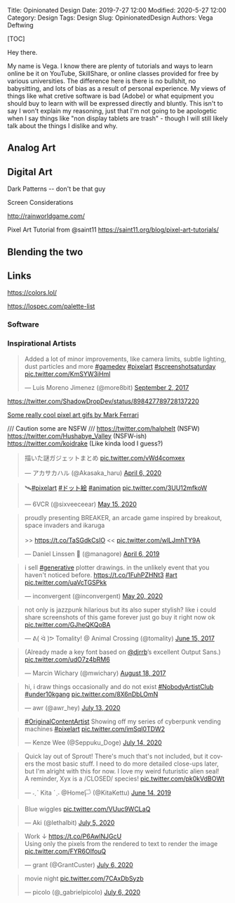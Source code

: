 Title: Opinionated Design
Date: 2019-7-27 12:00
Modified: 2020-5-27 12:00
Category: Design
Tags: Design
Slug: OpinionatedDesign
Authors: Vega Deftwing

[TOC]

Hey there.

My name is Vega. I know there are plenty of tutorials and ways to learn online be it on YouTube, SkillShare, or online classes provided for free by various universities. The difference here is there is no bullshit, no babysitting, and lots of bias as a result of personal experience. My views of things like what cretive software is bad (Adobe) or what equipment you should buy to learn with will be expressed directly and bluntly. This isn't to say I won't explain my reasoning, just that I'm not going to be apologetic when I say things like "non display tablets are trash" - though I will still likely talk about the things I dislike and why.

## Analog Art

## Digital Art

Dark Patterns -- don't be that guy

Screen Considerations

http://rainworldgame.com/

Pixel Art Tutorial from @saint11 https://saint11.org/blog/pixel-art-tutorials/



## Blending the two

## Links

https://colors.lol/

https://lospec.com/palette-list

### Software

### Inspirational Artists

<blockquote class="twitter-tweet"><p lang="en" dir="ltr">Added a lot of minor improvements, like camera limits, subtle lighting, dust particles and more <a href="https://twitter.com/hashtag/gamedev?src=hash&amp;ref_src=twsrc%5Etfw">#gamedev</a> <a href="https://twitter.com/hashtag/pixelart?src=hash&amp;ref_src=twsrc%5Etfw">#pixelart</a> <a href="https://twitter.com/hashtag/screenshotsaturday?src=hash&amp;ref_src=twsrc%5Etfw">#screenshotsaturday</a> <a href="https://t.co/KmSYW3iHml">pic.twitter.com/KmSYW3iHml</a></p>&mdash; Luis Moreno Jimenez (@more8bit) <a href="https://twitter.com/more8bit/status/904107654196469761?ref_src=twsrc%5Etfw">September 2, 2017</a></blockquote> <script async src="https://platform.twitter.com/widgets.js" charset="utf-8"></script>

https://twitter.com/ShadowDropDev/status/898427789728137220

[Some really cool pixel art gifs by Mark Ferrari](https://elosilla.tumblr.com/post/84414400172/pixel-art-by-mark-ferrari)

 /// Caution some are NSFW ///
https://twitter.com/halphelt (NSFW)
https://twitter.com/Hushabye_Valley (NSFW-ish)
https://twitter.com/koidrake (Like kinda lood I guess?)

<blockquote class="twitter-tweet"><p lang="ja" dir="ltr">描いた謎ガジェットまとめ <a href="https://t.co/vWd4comxex">pic.twitter.com/vWd4comxex</a></p>&mdash; アカサカハル (@Akasaka_haru) <a href="https://twitter.com/Akasaka_haru/status/1247092405452427265?ref_src=twsrc%5Etfw">April 6, 2020</a></blockquote> <script async src="https://platform.twitter.com/widgets.js" charset="utf-8"></script>

<blockquote class="twitter-tweet"><p lang="und" dir="ltr">🛰️<a href="https://twitter.com/hashtag/pixelart?src=hash&amp;ref_src=twsrc%5Etfw">#pixelart</a> <a href="https://twitter.com/hashtag/%E3%83%89%E3%83%83%E3%83%88%E7%B5%B5?src=hash&amp;ref_src=twsrc%5Etfw">#ドット絵</a> <a href="https://twitter.com/hashtag/animation?src=hash&amp;ref_src=twsrc%5Etfw">#animation</a> <a href="https://t.co/3UU12mfkoW">pic.twitter.com/3UU12mfkoW</a></p>&mdash; 6VCR (@sixveeceear) <a href="https://twitter.com/sixveeceear/status/1261325631876456460?ref_src=twsrc%5Etfw">May 15, 2020</a></blockquote> <script async src="https://platform.twitter.com/widgets.js" charset="utf-8"></script>

<blockquote class="twitter-tweet"><p lang="en" dir="ltr">proudly presenting BREAKER, an arcade game inspired by breakout, space invaders and ikaruga<br><br>&gt;&gt; <a href="https://t.co/TaSGdkCslO">https://t.co/TaSGdkCslO</a> &lt;&lt; <a href="https://t.co/wlLJmhTY9A">pic.twitter.com/wlLJmhTY9A</a></p>&mdash; Daniel Linssen 🦊 (@managore) <a href="https://twitter.com/managore/status/1114472429907136512?ref_src=twsrc%5Etfw">April 6, 2019</a></blockquote> <script async src="https://platform.twitter.com/widgets.js" charset="utf-8"></script>

<blockquote class="twitter-tweet"><p lang="en" dir="ltr">i sell <a href="https://twitter.com/hashtag/generative?src=hash&amp;ref_src=twsrc%5Etfw">#generative</a> plotter drawings. in the unlikely event that you haven&#39;t noticed before. <a href="https://t.co/1FuhPZHNt3">https://t.co/1FuhPZHNt3</a> <a href="https://twitter.com/hashtag/art?src=hash&amp;ref_src=twsrc%5Etfw">#art</a> <a href="https://t.co/uaVcTGSPkk">pic.twitter.com/uaVcTGSPkk</a></p>&mdash; inconvergent (@inconvergent) <a href="https://twitter.com/inconvergent/status/1263036517993394183?ref_src=twsrc%5Etfw">May 20, 2020</a></blockquote> <script async src="https://platform.twitter.com/widgets.js" charset="utf-8"></script>

<blockquote class="twitter-tweet"><p lang="en" dir="ltr">not only is jazzpunk hilarious but its also super stylish? like i could share screenshots of this game forever just go buy it right now ok <a href="https://t.co/GJheQKQoBA">pic.twitter.com/GJheQKQoBA</a></p>&mdash; ᕕ( ᐛ )ᕗ Tomality! @ Animal Crossing (@tomality) <a href="https://twitter.com/tomality/status/875432469092331520?ref_src=twsrc%5Etfw">June 15, 2017</a></blockquote> <script async src="https://platform.twitter.com/widgets.js" charset="utf-8"></script>

<blockquote class="twitter-tweet"><p lang="en" dir="ltr">(Already made a key font based on <a href="https://twitter.com/djrrb?ref_src=twsrc%5Etfw">@djrrb</a>’s excellent Output Sans.) <a href="https://t.co/udO7z4bRM6">pic.twitter.com/udO7z4bRM6</a></p>&mdash; Marcin Wichary (@mwichary) <a href="https://twitter.com/mwichary/status/898656890237759489?ref_src=twsrc%5Etfw">August 18, 2017</a></blockquote> <script async src="https://platform.twitter.com/widgets.js" charset="utf-8"></script>

<blockquote class="twitter-tweet"><p lang="en" dir="ltr">hi, i draw things occasionally and do not exist <a href="https://twitter.com/hashtag/NobodyArtistClub?src=hash&amp;ref_src=twsrc%5Etfw">#NobodyArtistClub</a> <a href="https://twitter.com/hashtag/under10kgang?src=hash&amp;ref_src=twsrc%5Etfw">#under10kgang</a> <a href="https://t.co/8X6nDbLOmN">pic.twitter.com/8X6nDbLOmN</a></p>&mdash; awr (@awr_hey) <a href="https://twitter.com/awr_hey/status/1282550126272221185?ref_src=twsrc%5Etfw">July 13, 2020</a></blockquote> <script async src="https://platform.twitter.com/widgets.js" charset="utf-8"></script>

<blockquote class="twitter-tweet"><p lang="en" dir="ltr"><a href="https://twitter.com/hashtag/OriginalContentArtist?src=hash&amp;ref_src=twsrc%5Etfw">#OriginalContentArtist</a> Showing off my series of cyberpunk vending machines <a href="https://twitter.com/hashtag/pixelart?src=hash&amp;ref_src=twsrc%5Etfw">#pixelart</a> <a href="https://t.co/imSqI0TDW2">pic.twitter.com/imSqI0TDW2</a></p>&mdash; Kenze Wee (@Seppuku_Doge) <a href="https://twitter.com/Seppuku_Doge/status/1283025368807403521?ref_src=twsrc%5Etfw">July 14, 2020</a></blockquote> <script async src="https://platform.twitter.com/widgets.js" charset="utf-8"></script>

<blockquote class="twitter-tweet"><p lang="en" dir="ltr">Quick lay out of Sprout! There&#39;s much that&#39;s not included, but it covers the most basic stuff. I need to do more detailed close-ups later, but I&#39;m alright with this for now. I love my weird futuristic alien seal! <br>A reminder, Xyx is a /CLOSED/ species! <a href="https://t.co/pk0kVdBOWt">pic.twitter.com/pk0kVdBOWt</a></p>&mdash; ˗ˏˋ Kita ˊˎ˗ @Home🏳️ (@KitaKettu) <a href="https://twitter.com/KitaKettu/status/1139340364811329537?ref_src=twsrc%5Etfw">June 14, 2019</a></blockquote> <script async src="https://platform.twitter.com/widgets.js" charset="utf-8"></script>

<blockquote class="twitter-tweet" data-conversation="none"><p lang="en" dir="ltr">Blue wiggles <a href="https://t.co/VUuc9WCLaQ">pic.twitter.com/VUuc9WCLaQ</a></p>&mdash; Aki (@lethalbit) <a href="https://twitter.com/lethalbit/status/1279923961489391619?ref_src=twsrc%5Etfw">July 5, 2020</a></blockquote> <script async src="https://platform.twitter.com/widgets.js" charset="utf-8"></script>

<blockquote class="twitter-tweet"><p lang="en" dir="ltr">Work ↓ <a href="https://t.co/P6AwlNJGcU">https://t.co/P6AwlNJGcU</a><br>Using only the pixels from the rendered to text to render the image <a href="https://t.co/FYR6OIfouQ">pic.twitter.com/FYR6OIfouQ</a></p>&mdash; grant (@GrantCuster) <a href="https://twitter.com/GrantCuster/status/1280238732176535552?ref_src=twsrc%5Etfw">July 6, 2020</a></blockquote> <script async src="https://platform.twitter.com/widgets.js" charset="utf-8"></script>

<blockquote class="twitter-tweet"><p lang="en" dir="ltr">movie night <a href="https://t.co/7CAxDbSyzb">pic.twitter.com/7CAxDbSyzb</a></p>&mdash; picolo (@_gabrielpicolo) <a href="https://twitter.com/_gabrielpicolo/status/1280182450950414336?ref_src=twsrc%5Etfw">July 6, 2020</a></blockquote> <script async src="https://platform.twitter.com/widgets.js" charset="utf-8"></script>

